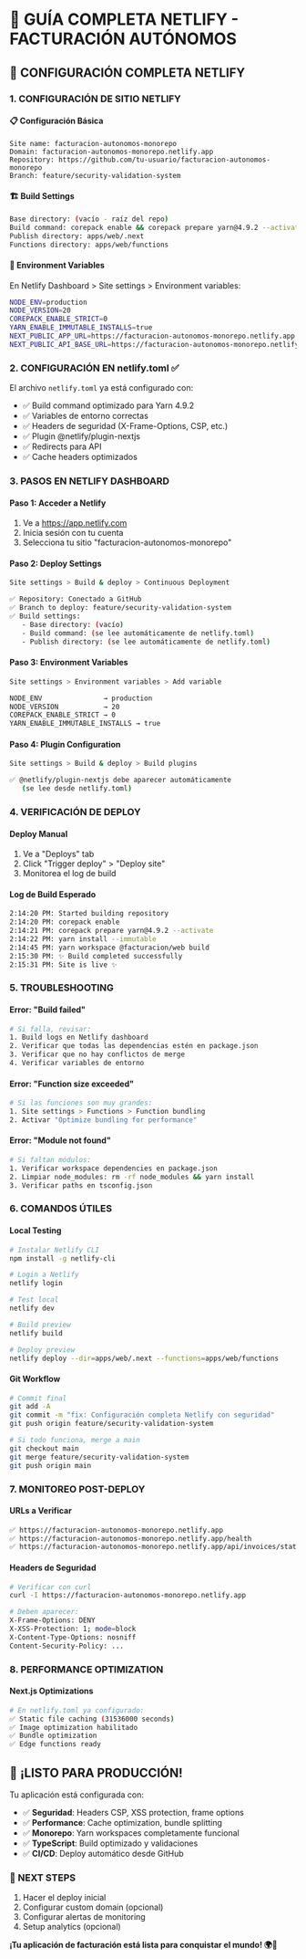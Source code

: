# 🚀 GUÍA COMPLETA NETLIFY - FACTURACIÓN AUTÓNOMOS

## 🎯 CONFIGURACIÓN COMPLETA NETLIFY

### 1. CONFIGURACIÓN DE SITIO NETLIFY

#### 📋 **Configuración Básica**

```
Site name: facturacion-autonomos-monorepo
Domain: facturacion-autonomos-monorepo.netlify.app
Repository: https://github.com/tu-usuario/facturacion-autonomos-monorepo
Branch: feature/security-validation-system
```

#### 🏗️ **Build Settings**

```bash
Base directory: (vacío - raíz del repo)
Build command: corepack enable && corepack prepare yarn@4.9.2 --activate && yarn install --immutable && yarn workspace @facturacion/web build
Publish directory: apps/web/.next
Functions directory: apps/web/functions
```

#### 🔧 **Environment Variables**

En Netlify Dashboard > Site settings > Environment variables:

```bash
NODE_ENV=production
NODE_VERSION=20
COREPACK_ENABLE_STRICT=0
YARN_ENABLE_IMMUTABLE_INSTALLS=true
NEXT_PUBLIC_APP_URL=https://facturacion-autonomos-monorepo.netlify.app
NEXT_PUBLIC_API_BASE_URL=https://facturacion-autonomos-monorepo.netlify.app/api
```

### 2. CONFIGURACIÓN EN netlify.toml ✅

El archivo `netlify.toml` ya está configurado con:

- ✅ Build command optimizado para Yarn 4.9.2
- ✅ Variables de entorno correctas
- ✅ Headers de seguridad (X-Frame-Options, CSP, etc.)
- ✅ Plugin @netlify/plugin-nextjs
- ✅ Redirects para API
- ✅ Cache headers optimizados

### 3. PASOS EN NETLIFY DASHBOARD

#### **Paso 1: Acceder a Netlify**

1. Ve a https://app.netlify.com
2. Inicia sesión con tu cuenta
3. Selecciona tu sitio "facturacion-autonomos-monorepo"

#### **Paso 2: Deploy Settings**

```bash
Site settings > Build & deploy > Continuous Deployment

✅ Repository: Conectado a GitHub
✅ Branch to deploy: feature/security-validation-system
✅ Build settings:
   - Base directory: (vacío)
   - Build command: (se lee automáticamente de netlify.toml)
   - Publish directory: (se lee automáticamente de netlify.toml)
```

#### **Paso 3: Environment Variables**

```bash
Site settings > Environment variables > Add variable

NODE_ENV               → production
NODE_VERSION           → 20
COREPACK_ENABLE_STRICT → 0
YARN_ENABLE_IMMUTABLE_INSTALLS → true
```

#### **Paso 4: Plugin Configuration**

```bash
Site settings > Build & deploy > Build plugins

✅ @netlify/plugin-nextjs debe aparecer automáticamente
   (se lee desde netlify.toml)
```

### 4. VERIFICACIÓN DE DEPLOY

#### **Deploy Manual**

1. Ve a "Deploys" tab
2. Click "Trigger deploy" > "Deploy site"
3. Monitorea el log de build

#### **Log de Build Esperado**

```bash
2:14:20 PM: Started building repository
2:14:20 PM: corepack enable
2:14:21 PM: corepack prepare yarn@4.9.2 --activate
2:14:22 PM: yarn install --immutable
2:14:45 PM: yarn workspace @facturacion/web build
2:15:30 PM: ✨ Build completed successfully
2:15:31 PM: Site is live ✨
```

### 5. TROUBLESHOOTING

#### **Error: "Build failed"**

```bash
# Si falla, revisar:
1. Build logs en Netlify dashboard
2. Verificar que todas las dependencias estén en package.json
3. Verificar que no hay conflictos de merge
4. Verificar variables de entorno
```

#### **Error: "Function size exceeded"**

```bash
# Si las funciones son muy grandes:
1. Site settings > Functions > Function bundling
2. Activar "Optimize bundling for performance"
```

#### **Error: "Module not found"**

```bash
# Si faltan módulos:
1. Verificar workspace dependencies en package.json
2. Limpiar node_modules: rm -rf node_modules && yarn install
3. Verificar paths en tsconfig.json
```

### 6. COMANDOS ÚTILES

#### **Local Testing**

```bash
# Instalar Netlify CLI
npm install -g netlify-cli

# Login a Netlify
netlify login

# Test local
netlify dev

# Build preview
netlify build

# Deploy preview
netlify deploy --dir=apps/web/.next --functions=apps/web/functions
```

#### **Git Workflow**

```bash
# Commit final
git add -A
git commit -m "fix: Configuración completa Netlify con seguridad"
git push origin feature/security-validation-system

# Si todo funciona, merge a main
git checkout main
git merge feature/security-validation-system
git push origin main
```

### 7. MONITOREO POST-DEPLOY

#### **URLs a Verificar**

```bash
✅ https://facturacion-autonomos-monorepo.netlify.app
✅ https://facturacion-autonomos-monorepo.netlify.app/health
✅ https://facturacion-autonomos-monorepo.netlify.app/api/invoices/stats
```

#### **Headers de Seguridad**

```bash
# Verificar con curl
curl -I https://facturacion-autonomos-monorepo.netlify.app

# Deben aparecer:
X-Frame-Options: DENY
X-XSS-Protection: 1; mode=block
X-Content-Type-Options: nosniff
Content-Security-Policy: ...
```

### 8. PERFORMANCE OPTIMIZATION

#### **Next.js Optimizations**

```bash
# En netlify.toml ya configurado:
✅ Static file caching (31536000 seconds)
✅ Image optimization habilitado
✅ Bundle optimization
✅ Edge functions ready
```

## 🎉 ¡LISTO PARA PRODUCCIÓN!

Tu aplicación está configurada con:

- ✅ **Seguridad**: Headers CSP, XSS protection, frame options
- ✅ **Performance**: Cache optimization, bundle splitting
- ✅ **Monorepo**: Yarn workspaces completamente funcional
- ✅ **TypeScript**: Build optimizado y validaciones
- ✅ **CI/CD**: Deploy automático desde GitHub

### 🚀 NEXT STEPS

1. Hacer el deploy inicial
2. Configurar custom domain (opcional)
3. Configurar alertas de monitoring
4. Setup analytics (opcional)

**¡Tu aplicación de facturación está lista para conquistar el mundo! 🌍💫**
